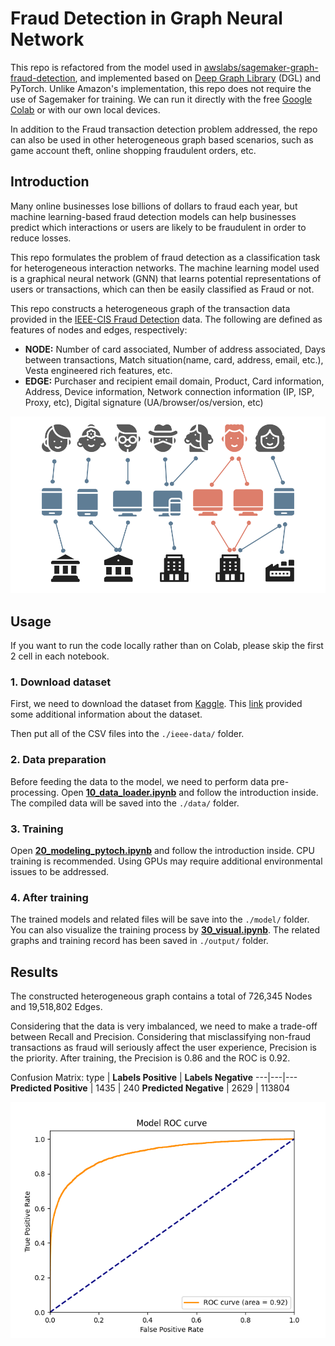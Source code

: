 # Fraud Detection in Graph Neural Network


This repo is refactored from the model used in [awslabs/sagemaker-graph-fraud-detection](https://github.com/awslabs/sagemaker-graph-fraud-detection), and implemented based on [Deep Graph Library](https://github.com/dmlc/dgl) (DGL) and PyTorch. Unlike Amazon's implementation, this repo does not require the use of Sagemaker for training. We can run it directly with the free [Google Colab](https://colab.research.google.com/) or with our own local devices.

In addition to the Fraud transaction detection problem addressed, the repo can also be used in other heterogeneous graph based scenarios, such as game account theft, online shopping fraudulent orders, etc.

## Introduction

Many online businesses lose billions of dollars to fraud each year, but machine learning-based fraud detection models can help businesses predict which interactions or users are likely to be fraudulent in order to reduce losses.

This repo formulates the problem of fraud detection as a classification task for heterogeneous interaction networks. The machine learning model used is a graphical neural network (GNN) that learns potential representations of users or transactions, which can then be easily classified as Fraud or not.

This repo constructs a heterogeneous graph of the transaction data provided in the [IEEE-CIS Fraud Detection](https://www.kaggle.com/c/ieee-fraud-detection/data) data. The following are defined as features of nodes and edges, respectively:

- **NODE:** Number of card associated, Number of address associated, Days between transactions, Match situation(name, card, address, email, etc.), Vesta engineered rich features, etc.
- **EDGE:** Purchaser and recipient email domain, Product, Card information, Address, Device information, Network connection information (IP, ISP, Proxy, etc), Digital signature (UA/browser/os/version, etc)

![graph intro](graph_intro.png)

## Usage

If you want to run the code locally rather than on Colab, please skip the first 2 cell in each notebook.

### 1. Download dataset

First, we need to download the dataset from [Kaggle](https://www.kaggle.com/c/ieee-fraud-detection/data). This [link](https://www.kaggle.com/c/ieee-fraud-detection/discussion/101203) provided some additional information about the dataset.

Then put all of the CSV files into the `./ieee-data/` folder.

### 2. Data preparation

Before feeding the data to the model, we need to perform data pre-processing. Open [**10_data_loader.ipynb**](https://github.com/waittim/graph-fraud-detection/blob/main/10_data_loader.ipynb) and follow the introduction inside. The compiled data will be saved into the `./data/` folder.

### 3. Training

Open [**20_modeling_pytoch.ipynb**](https://github.com/waittim/graph-fraud-detection/blob/main/20_modeling_pytoch.ipynb) and follow the introduction inside. CPU training is recommended. Using GPUs may require additional environmental issues to be addressed. 

### 4. After training

The trained models and related files will be save into the `./model/` folder. You can also visualize the training process by [**30_visual.ipynb**](https://github.com/waittim/graph-fraud-detection/blob/main/30_visual.ipynb). The related graphs and training record has been saved in `./output/` folder.

## Results

The constructed heterogeneous graph contains a total of 726,345 Nodes and 19,518,802 Edges.

Considering that the data is very imbalanced, we need to make a trade-off between Recall and Precision. Considering that misclassifying non-fraud transactions as fraud will seriously affect the user experience, Precision is the priority. After training, the Precision is 0.86 and the ROC is 0.92.

Confusion Matrix:
type | **Labels Positive** | **Labels Negative**
---|---|---
**Predicted Positive** | 1435 | 240
**Predicted Negative** | 2629 | 113804

![ROC](./output/roc_curve.png)



